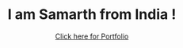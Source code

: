 <h1 style="text-align: center;">I am Samarth from India !</h1>
<div align="center">  <a href="https://sites.google.com/view/samarthpatil"> Click here for Portfolio </a> </div>
